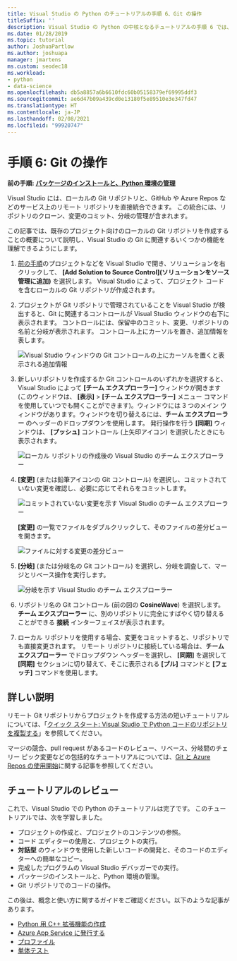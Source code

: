```yaml
---
title: Visual Studio の Python のチュートリアルの手順 6、Git の操作
titleSuffix: ''
description: Visual Studio の Python の中核となるチュートリアルの手順 6 では、Visual Studio の Git 関連の機能について説明しています。
ms.date: 01/28/2019
ms.topic: tutorial
author: JoshuaPartlow
ms.author: joshuapa
manager: jmartens
ms.custom: seodec18
ms.workload:
- python
- data-science
ms.openlocfilehash: db5a8857a6b6610fdc60b05158379ef69995ddf3
ms.sourcegitcommit: ae6d47b09a439cd0e13180f5e89510e3e347fd47
ms.translationtype: HT
ms.contentlocale: ja-JP
ms.lasthandoff: 02/08/2021
ms.locfileid: "99920747"
---
```

# <a name="step-6-work-with-git"></a>手順 6: Git の操作

**前の手順: [パッケージのインストールと、Python 環境の管理](tutorial-working-with-python-in-visual-studio-step-05-installing-packages.md)**

Visual Studio には、ローカルの Git リポジトリと、GitHub や Azure Repos などのサービス上のリモート リポジトリを直接統合できます。 この統合には、リポジトリのクローン、変更のコミット、分岐の管理が含まれます。

この記事では、既存のプロジェクト向けのローカルの Git リポジトリを作成することの概要について説明し、Visual Studio の Git に関連するいくつかの機能を理解できるようにします。

1. [前の手順](tutorial-working-with-python-in-visual-studio-step-05-installing-packages.md)のプロジェクトなどを Visual Studio で開き、ソリューションを右クリックして、 **[Add Solution to Source Control]\(ソリューションをソース管理に追加\)** を選択します。 Visual Studio によって、プロジェクト コードを含むローカルの Git リポジトリが作成されます。

1. プロジェクトが Git リポジトリで管理されていることを Visual Studio が検出すると、Git に関連するコントロールが Visual Studio ウィンドウの右下に表示されます。 コントロールには、保留中のコミット、変更、リポジトリの名前と分岐が表示されます。 コントロール上にカーソルを置き、追加情報を表します。

    ![Visual Studio ウィンドウの Git コントロールの上にカーソルを置くと表示される追加情報](media/working-with-git-01.png)

1. 新しいリポジトリを作成するか Git コントロールのいずれかを選択すると、Visual Studio によって **[チーム エクスプローラー]** ウィンドウが開きます (このウィンドウは、 **[表示]**  >  **[チーム エクスプローラー]** メニュー コマンドを使用していつでも開くことができます)。ウィンドウには 3 つのメイン ウィンドウがあります。ウィンドウを切り替えるには、**チーム エクスプローラー** のヘッダーのドロップダウンを使用します。 発行操作を行う **[同期]** ウィンドウは、 **[プッシュ]** コントロール (上矢印アイコン) を選択したときにも表示されます。

    ![ローカル リポジトリの作成後の Visual Studio のチーム エクスプローラー](media/working-with-git-02.png)

1. **[変更]** (または鉛筆アイコンの Git コントロール) を選択し、コミットされていない変更を確認し、必要に応じてそれらをコミットします。

    ![コミットされていない変更を示す Visual Studio のチーム エクスプローラー](media/working-with-git-03.png)

    **[変更]** の一覧でファイルをダブルクリックして、そのファイルの差分ビューを開きます。

    ![ファイルに対する変更の差分ビュー](media/working-with-git-05.png)

1. **[分岐]** (または分岐名の Git コントロール) を選択し、分岐を調査して、マージとリベース操作を実行します。

    ![分岐を示す Visual Studio のチーム エクスプローラー](media/working-with-git-04.png)

1. リポジトリ名の Git コントロール (前の図の **CosineWave**) を選択します。**チーム エクスプローラー** に、別のリポジトリに完全にすばやく切り替えることができる **接続** インターフェイスが表示されます。

1. ローカル リポジトリを使用する場合、変更をコミットすると、リポジトリでも直接変更されます。 リモート リポジトリに接続している場合は、**チーム エクスプローラー** でドロップダウン ヘッダーを選択し、 **[同期]** を選択して **[同期]** セクションに切り替えて、そこに表示される **[プル]** コマンドと **[フェッチ]** コマンドを使用します。

## <a name="go-deeper"></a>詳しい説明

リモート Git リポジトリからプロジェクトを作成する方法の短いチュートリアルについては、「[クイック スタート: Visual Studio で Python コードのリポジトリを複製する](quickstart-03-python-in-visual-studio-project-from-repository.md)」を参照してください。

マージの競合、pull request があるコードのレビュー、リベース、分岐間のチェリー ピック変更などの包括的なチュートリアルについては、[Git と Azure Repos の使用開始](/azure/devops/repos/git/gitquickstart)に関する記事を参照してください。

## <a name="tutorial-review"></a>チュートリアルのレビュー

これで、Visual Studio での Python のチュートリアルは完了です。 このチュートリアルでは、次を学習しました。

- プロジェクトの作成と、プロジェクトのコンテンツの参照。
- コード エディターの使用と、プロジェクトの実行。
- **対話型** のウィンドウを使用した新しいコードの開発と、そのコードのエディターへの簡単なコピー。
- 完成したプログラムの Visual Studio デバッガーでの実行。
- パッケージのインストールと、Python 環境の管理。
- Git リポジトリでのコードの操作。

この後は、概念と使い方に関するガイドをご確認ください。以下のような記事があります。

- [Python 用 C++ 拡張機能の作成](working-with-c-cpp-python-in-visual-studio.md)
- [Azure App Service に発行する](publishing-python-web-applications-to-azure-from-visual-studio.md)
- [プロファイル](profiling-python-code-in-visual-studio.md)
- [単体テスト](unit-testing-python-in-visual-studio.md)
